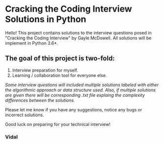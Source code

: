 # Cracking the Coding Interview Solutions in Python

Hello! This project contains solutions to the interview questions posed in "Cracking the Coding Interview" by Gayle McDowell. All solutions will be implement in Python 3.6*.


## The goal of this project is two-fold:

1. Interview preparation for myself. 
2. Learning / collaboration tool for everyone else.

*Some interview questions will included multiple solutions labeled with either the algorithmic approach or data structure used. 
Also, if multiple solutions are given there will be corresponding .txt file explaing the complexity differences between the solutions.* 

Please let me know if you have any suggestions, notice any bugs or incorrect solutions. 

Good luck on preparing for your technical interview!

### Vidal 
